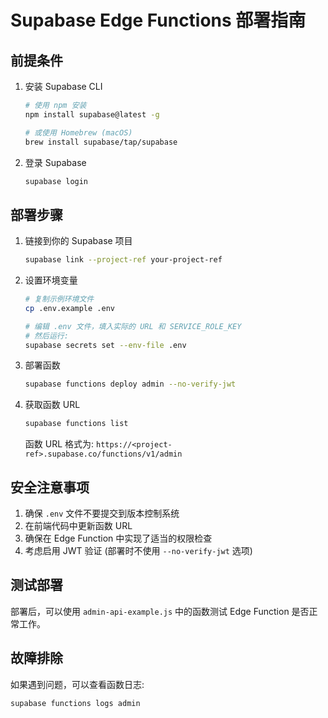 # Supabase Edge Functions 部署指南

## 前提条件

1. 安装 Supabase CLI
   ```bash
   # 使用 npm 安装
   npm install supabase@latest -g

   # 或使用 Homebrew (macOS)
   brew install supabase/tap/supabase
   ```

2. 登录 Supabase
   ```bash
   supabase login
   ```

## 部署步骤

1. 链接到你的 Supabase 项目
   ```bash
   supabase link --project-ref your-project-ref
   ```

2. 设置环境变量
   ```bash
   # 复制示例环境文件
   cp .env.example .env
   
   # 编辑 .env 文件，填入实际的 URL 和 SERVICE_ROLE_KEY
   # 然后运行:
   supabase secrets set --env-file .env
   ```

3. 部署函数
   ```bash
   supabase functions deploy admin --no-verify-jwt
   ```

4. 获取函数 URL
   ```bash
   supabase functions list
   ```
   
   函数 URL 格式为: `https://<project-ref>.supabase.co/functions/v1/admin`

## 安全注意事项

1. 确保 `.env` 文件不要提交到版本控制系统
2. 在前端代码中更新函数 URL
3. 确保在 Edge Function 中实现了适当的权限检查
4. 考虑启用 JWT 验证 (部署时不使用 `--no-verify-jwt` 选项)

## 测试部署

部署后，可以使用 `admin-api-example.js` 中的函数测试 Edge Function 是否正常工作。

## 故障排除

如果遇到问题，可以查看函数日志:
```bash
supabase functions logs admin
```